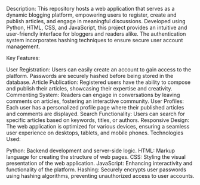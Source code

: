 Description:
This repository hosts a web application that serves as a dynamic blogging platform, empowering users to register, create and publish articles, and engage in meaningful discussions. Developed using Python, HTML, CSS, and JavaScript, this project provides an intuitive and user-friendly interface for bloggers and readers alike. The authentication system incorporates hashing techniques to ensure secure user account management.

Key Features:

User Registration: Users can easily create an account to gain access to the platform. Passwords are securely hashed before being stored in the database.
Article Publication: Registered users have the ability to compose and publish their articles, showcasing their expertise and creativity.
Commenting System: Readers can engage in conversations by leaving comments on articles, fostering an interactive community.
User Profiles: Each user has a personalized profile page where their published articles and comments are displayed.
Search Functionality: Users can search for specific articles based on keywords, titles, or authors.
Responsive Design: The web application is optimized for various devices, ensuring a seamless user experience on desktops, tablets, and mobile phones.
Technologies Used:

Python: Backend development and server-side logic.
HTML: Markup language for creating the structure of web pages.
CSS: Styling the visual presentation of the web application.
JavaScript: Enhancing interactivity and functionality of the platform.
Hashing: Securely encrypts user passwords using hashing algorithms, preventing unauthorized access to user accounts.
